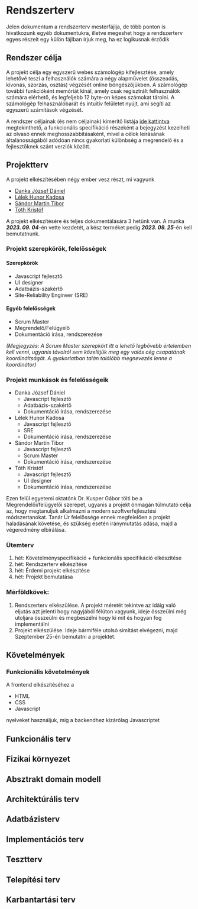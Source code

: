 # Rendszerterv
Jelen dokumentum a rendszerterv mesterfájlja, de több ponton is hivatkozunk egyéb dokumentukra, illetve megeshet hogy a rendszerterv egyes részeit egy külön fájlban írjuk meg, ha ez logikusnak érződik

## Rendszer célja
A projekt célja egy egyszerű webes számológép kifejlesztése, amely lehetővé teszi a felhasználók számára a négy alapművelet (összeadás, kivonás, szorzás, osztás) végzését online böngészőjükben. 
A számológép további funkcióként memóriát kínál, amely csak regisztrált felhasználók számára elérhető, és legfeljebb 12 byte-on képes számokat tárolni. 
A számológép felhasználóbarát és intuitív felületet nyújt, ami segíti az egyszerű számítások végzését.

A rendszer céljainak (és nem céljainak) kimerítő listája [ide kattintva](https://github.com/martinsandor707/SZFMH10#a-rendszer-c%C3%A9ljai-%C3%A9s-nem-c%C3%A9ljai) megtekinthető, a funkcionális specifikáció részeként
a bejegyzést kezelheti az olvasó ennek meghosszabbításaként, mivel a célok leírásának általánosságából adódóan nincs gyakorlati különbség a megrendelő és a fejlesztőknek szánt verziók között.

## Projektterv
A projekt elkészítésében négy ember vesz részt, mi vagyunk
+ [Danka József Dániel](https://github.com/Xhepton)
+ [Lélek Hunor Kadosa](https://github.com/LHKadosa)
+ [Sándor Martin Tibor](https://github.com/martinsandor707)
+ [Tóth Kristóf](https://github.com/kristof01124)

A projekt elkészítésére és teljes dokumentálására 3 hetünk van. A munka ***2023. 09. 04***-én vette kezdetét, a kész terméket pedig ***2023. 09. 25***-én kell bemutatnunk.

### Projekt szerepkörök, felelősségek
#### Szerepkörök
+ Javascript fejlesztő
+ UI designer
+ Adatbázis-szakértő
+ Site-Reliability Engineer (SRE)
#### Egyéb felelősségek
+ Scrum Master
+ Megrendelő/Felügyelő
+ Dokumentáció írása, rendszerezése

*(Megjegyzés: A Scrum Master szerepkört itt a lehető legbővebb értelemben kell venni, ugyanis távolról sem közelítjük meg egy valós cég csapatának koordináltságát. A gyakorlatban talán találóbb megnevezés lenne a koordinátor)*

### Projekt munkások és felelősségeik

+ Danka József Dániel
    + Javascript fejlesztő
    + Adatbázis-szakértő
    + Dokumentáció írása, rendszerezése
+ Lélek Hunor Kadosa
    + Javascript fejlesztő
    + SRE
    + Dokumentáció írása, rendszerezése
+ Sándor Martin Tibor
    + Javascript fejlesztő
    + Scrum Master
    + Dokumentáció írása, rendszerezése
+ Tóth Kristóf
    + Javascript fejlesztő
    + UI designer
    + Dokumentáció írása, rendszerezése
 
Ezen felül egyetemi oktatónk Dr. Kusper Gábor tölti be a Megrendelői/felügyelői szerepet, ugyanis a projekt önmagán túlmutató célja az, hogy megtanuljuk alkalmazni a modern szoftverfejlesztési módszertanokat.
Tanár Úr felelőssége ennek megfelelően a projekt haladásának követése, és szükség esetén iránymutatás adása, majd a végeredmény elbírálása.

### Ütemterv
1. hét: Követelményspecifikáció + funkcionális specifikáció elkészítése
2. hét: Rendszerterv elkészítése
3. hét: Érdemi projekt elkészítése
4. hét: Projekt bemutatása

### Mérföldkövek:
1. Rendszerterv elkészülése. A projekt méretét tekintve az idáig való eljutás azt jelenti hogy nagyjából félúton vagyunk, ideje összeülni még utoljára összeülni és megbeszélni hogy ki mit és hogyan fog implementálni
2. Projekt elkészülése. Ideje bármiféle utolsó simítást elvégezni, majd Szeptember 25-én bemutatni a projektet.

## Követelmények
### Funkcionális követelmények
A frontend elkészítéséhez a
+ HTML
+ CSS
+ Javascript

nyelveket használjuk, míg a backendhez kizárólag Javascriptet

## Funkcionális terv

## Fizikai környezet

## Absztrakt domain modell

## Architektúrális terv

## Adatbázisterv

## Implementációs terv

## Tesztterv

## Telepítési terv

## Karbantartási terv

